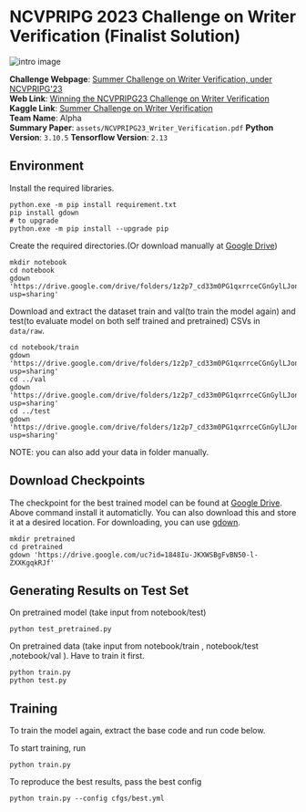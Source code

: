 # NCVPRIPG 2023 Challenge on Writer Verification (Finalist Solution)

![intro image](assets/img.png)

**Challenge Webpage**: [Summer Challenge on Writer Verification, under NCVPRIPG'23](https://vl2g.github.io/challenges/wv2023)  
**Web Link**: [Winning the NCVPRIPG23 Challenge on Writer Verification](https://mohitsharma-iitj.github.io/NCVPRIPG2023_Writer_Verification/)  
**Kaggle Link**: [Summer Challenge on Writer Verification](https://www.kaggle.com/competitions/summer-challenge-on-writer-verification23-finale/leaderboard)  
**Team Name**: Alpha  
**Summary Paper**: `assets/NCVPRIPG23_Writer_Verification.pdf`
**Python Version**: `3.10.5`
**Tensorflow Version**: `2.13`


## Environment
Install the required libraries.
```shell
python.exe -m pip install requirement.txt
pip install gdown
# to upgrade
python.exe -m pip install --upgrade pip
```


Create the required directories.(Or download manually at [Google Drive](https://drive.google.com/drive/folders/1z2p7_cd33m0PG1qxrrceCGnGylLJonSy?usp=sharing))
```shell
mkdir notebook
cd notebook
gdown 'https://drive.google.com/drive/folders/1z2p7_cd33m0PG1qxrrceCGnGylLJonSy?usp=sharing'
```
Download and extract the dataset train and val(to train the model again) and test(to evaluate model on both self trained and pretrained) CSVs in `data/raw`.
```shell
cd notebook/train
gdown 'https://drive.google.com/drive/folders/1z2p7_cd33m0PG1qxrrceCGnGylLJonSy?usp=sharing'
cd ../val
gdown 'https://drive.google.com/drive/folders/1z2p7_cd33m0PG1qxrrceCGnGylLJonSy?usp=sharing'
cd ../test
gdown 'https://drive.google.com/drive/folders/1z2p7_cd33m0PG1qxrrceCGnGylLJonSy?usp=sharing'
```
NOTE: you can also add your data in folder manually.

## Download Checkpoints
The checkpoint for the best trained model can be found at [Google Drive](https://drive.google.com/drive/folders/1AAAuh62G2LHKOPOJvhUkUuC7w6SMKvzI?usp=sharing). Above command install it automaticlly. You can also download this and store it at a desired location. For downloading, you can use [gdown](https://github.com/wkentaro/gdown).

```shell
mkdir pretrained
cd pretrained
gdown 'https://drive.google.com/uc?id=1848Iu-JKXWSBgFvBN50-l-ZXXKgqkRJf'
```

## Generating Results on Test Set
On pretrained model (take input from notebook/test)
```shell
python test_pretrained.py 
```
On pretrained data (take input from notebook/train , notebook/test ,notebook/val ).
Have to train it first.
```shell
python train.py 
python test.py 
```

## Training

To train the model again, extract the base code and run code below.

To start training, run
```shell
python train.py
```

To reproduce the best results, pass the best config
```shell
python train.py --config cfgs/best.yml
```
